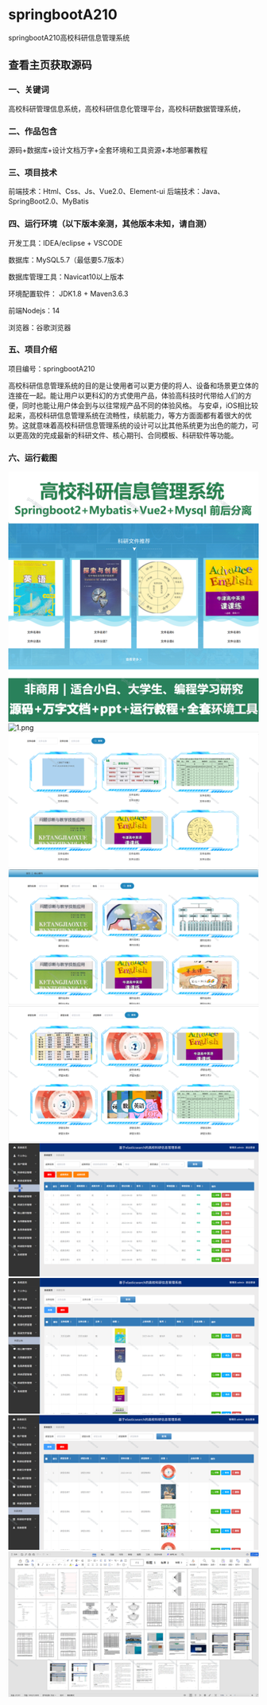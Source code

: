 # springbootA210
springbootA210高校科研信息管理系统
 
 
## 查看主页获取源码


### 一、关键词
高校科研管理信息系统，高校科研信息化管理平台，高校科研数据管理系统，

### 二、作品包含
源码+数据库+设计文档万字+全套环境和工具资源+本地部署教程

### 三、项目技术
前端技术：Html、Css、Js、Vue2.0、Element-ui 
后端技术：Java、SpringBoot2.0、MyBatis

### 四、运行环境（以下版本亲测，其他版本未知，请自测）
开发工具：IDEA/eclipse  + VSCODE

数据库：MySQL5.7（最低要5.7版本）

数据库管理工具：Navicat10以上版本

环境配置软件： JDK1.8 + Maven3.6.3

前端Nodejs：14

浏览器：谷歌浏览器

### 五、项目介绍
项目编号：springbootA210

高校科研信息管理系统的目的是让使用者可以更方便的将人、设备和场景更立体的连接在一起。能让用户以更科幻的方式使用产品，体验高科技时代带给人们的方便，同时也能让用户体会到与以往常规产品不同的体验风格。
与安卓，iOS相比较起来，高校科研信息管理系统在流畅性，续航能力，等方方面面都有着很大的优势。这就意味着高校科研信息管理系统的设计可以比其他系统更为出色的能力，可以更高效的完成最新的科研文件、核心期刊、合同模板、科研软件等功能。

### 六、运行截图

![cover.png](./cover.png)
![1.png](./1.png)
![2.png](./2.png)
![3.png](./3.png)
![4.png](./4.png)
![5.png](./5.png)
![6.png](./6.png)
![7.png](./7.png)
![8.png](./8.png)
